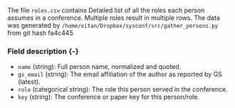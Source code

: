The file `roles.csv` contains Detailed list of all the roles each person assumes in a conference. Multiple roles result in multiple rows.
The data was generated by `/home/eitan/Dropbox/sysconf/src/gather_persons.py` from git hash fa4c445


### Field description {-}

  * `name` (string): Full person name, normalized and quoted.
  * `gs_email` (string): The email affiliation of the author as reported by GS (latest).
  * `role` (categorical string): The role this person served in the conference.
  * `key` (string): The conference or paper key for this person/role.

